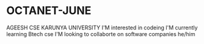 # OCTANET-JUNE
AGEESH CSE KARUNYA UNIVERSITY 
I'M interested in codeing
I'M currently learning Btech cse
I'M looking to collaborte on software companies
he/him

